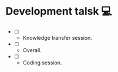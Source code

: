 # Development talsk :computer:

- [ ] - Knowledge transfer session.
- [ ] - Overall.
- [ ] - Coding session.